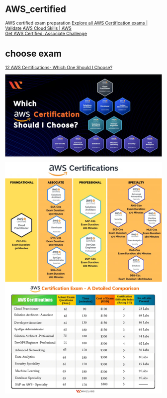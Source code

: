# AWS_certified
AWS certified exam preparation  [Explore all AWS Certification exams | Validate AWS Cloud Skills | AWS](https://aws.amazon.com/certification/exams/)  
[Get AWS Certified: Associate Challenge](https://pages.awscloud.com/GLOBAL-ln-GC-Traincert-Associate-Certification-Challenge-Registration-2023.html)  
# choose exam 
[12 AWS Certifications- Which One Should I Choose?](https://www.whizlabs.com/blog/which-aws-certification-should-i-choose/)  

![](img/README-20230621.png)

![](img/README-20230621-3.png)  
![](img/README-20230621-1.png)  
